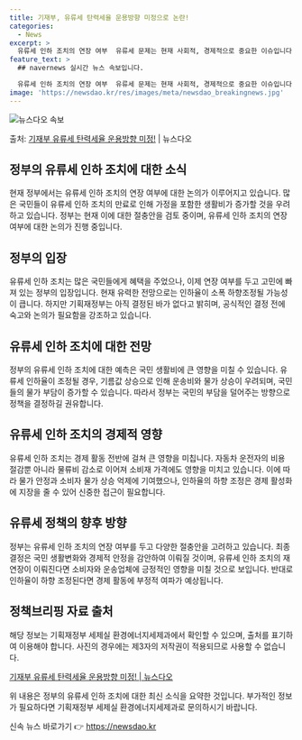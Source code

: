```yaml
---
title: 기재부, 유류세 탄력세율 운용방향 미정으로 논란!
categories:
  - News
excerpt: >
  유류세 인하 조치의 연장 여부  유류세 문제는 현재 사회적, 경제적으로 중요한 이슈입니다. 많은 국민들이 유…
feature_text: >
  ## navernews 실시간 뉴스 속보입니다.

  유류세 인하 조치의 연장 여부  유류세 문제는 현재 사회적, 경제적으로 중요한 이슈입니다. 많은 국민들이 유…
image: 'https://newsdao.kr/res/images/meta/newsdao_breakingnews.jpg'
---
```


![뉴스다오 속보](https://newsdao.kr/res/images/meta/newsdao_breakingnews.jpg)

<p>출처: <a href="https://newsdao.kr/4246" rel="dofollow">기재부 유류세 탄력세율 운용방향 미정!</a> | 뉴스다오</p>

## 정부의 유류세 인하 조치에 대한 소식

현재 정부에서는 유류세 인하 조치의 연장 여부에 대한 논의가 이루어지고 있습니다. 많은 국민들이 유류세 인하 조치의 만료로 인해 가정을 포함한 생활비가 증가할 것을 우려하고 있습니다. 정부는 현재 이에 대한 절충안을 검토 중이며, 유류세 인하 조치의 연장 여부에 대한 논의가 진행 중입니다.

## 정부의 입장
유류세 인하 조치는 많은 국민들에게 혜택을 주었으나, 이제 연장 여부를 두고 고민에 빠져 있는 정부의 입장입니다. 현재 유력한 전망으로는 인하율이 소폭 하향조정될 가능성이 큽니다. 하지만 기획재정부는 아직 결정된 바가 없다고 밝히며, 공식적인 결정 전에 숙고와 논의가 필요함을 강조하고 있습니다.

## 유류세 인하 조치에 대한 전망
정부의 유류세 인하 조치에 대한 예측은 국민 생활비에 큰 영향을 미칠 수 있습니다. 유류세 인하율이 조정될 경우, 기름값 상승으로 인해 운송비와 물가 상승이 우려되며, 국민들의 물가 부담이 증가할 수 있습니다. 따라서 정부는 국민의 부담을 덜어주는 방향으로 정책을 결정하길 권유합니다.

## 유류세 인하 조치의 경제적 영향
유류세 인하 조치는 경제 활동 전반에 걸쳐 큰 영향을 미칩니다. 자동차 운전자의 비용 절감뿐 아니라 물류비 감소로 이어져 소비재 가격에도 영향을 미치고 있습니다. 이에 따라 물가 안정과 소비자 물가 상승 억제에 기여했으나, 인하율의 하향 조정은 경제 활성화에 지장을 줄 수 있어 신중한 접근이 필요합니다.

## 유류세 정책의 향후 방향
정부는 유류세 인하 조치의 연장 여부를 두고 다양한 절충안을 고려하고 있습니다. 최종 결정은 국민 생활변화와 경제적 안정을 감안하여 이뤄질 것이며, 유류세 인하 조치의 재연장이 이뤄진다면 소비자와 운송업체에 긍정적인 영향을 미칠 것으로 보입니다. 반대로 인하율이 하향 조정된다면 경제 활동에 부정적 여파가 예상됩니다.

## 정책브리핑 자료 출처
해당 정보는 기획재정부 세제실 환경에너지세제과에서 확인할 수 있으며, 출처를 표기하여 이용해야 합니다. 사진의 경우에는 제3자의 저작권이 적용되므로 사용할 수 없습니다.

[기재부 유류세 탄력세율 운용방향 미정! | 뉴스다오](https://newsdao.kr/4246)

위 내용은 정부의 유류세 인하 조치에 대한 최신 소식을 요약한 것입니다. 부가적인 정보가 필요하다면 기획재정부 세제실 환경에너지세제과로 문의하시기 바랍니다. 

신속 뉴스 바로가기 👉 <a href="https://newsdao.kr" rel="dofollow">https://newsdao.kr</a>


